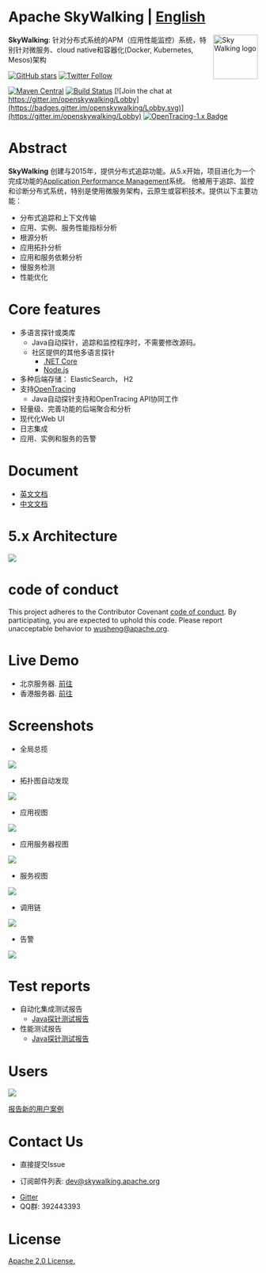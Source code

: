 Apache SkyWalking | [English](README.md)
==========

<img src="https://skywalkingtest.github.io/page-resources/3.0/skywalking.png" alt="Sky Walking logo" height="90px" align="right" />

**SkyWalking**: 针对分布式系统的APM（应用性能监控）系统，特别针对微服务、cloud native和容器化(Docker, Kubernetes, Mesos)架构

[![GitHub stars](https://img.shields.io/github/stars/apache/incubator-skywalking.svg?style=for-the-badge&label=Stars&logo=github)](https://github.com/apache/incubator-skywalking)
[![Twitter Follow](https://img.shields.io/twitter/follow/asfskywalking.svg?style=for-the-badge&label=Follow&logo=twitter)](https://twitter.com/AsfSkyWalking)


[![Maven Central](https://img.shields.io/maven-central/v/org.apache.skywalking/apache-skywalking-apm-incubating.svg)](http://skywalking.apache.org/downloads/)
[![Build Status](https://travis-ci.org/apache/incubator-skywalking.svg?branch=master)](https://travis-ci.org/apache/incubator-skywalking)
[![Join the chat at https://gitter.im/openskywalking/Lobby](https://badges.gitter.im/openskywalking/Lobby.svg)](https://gitter.im/openskywalking/Lobby)
[![OpenTracing-1.x Badge](https://img.shields.io/badge/OpenTracing--1.x-enabled-blue.svg)](http://opentracing.io)

# Abstract
**SkyWalking** 创建与2015年，提供分布式追踪功能。从5.x开始，项目进化为一个完成功能的[Application Performance Management](https://en.wikipedia.org/wiki/Application_performance_management)系统。
他被用于追踪、监控和诊断分布式系统，特别是使用微服务架构，云原生或容积技术。提供以下主要功能：
- 分布式追踪和上下文传输
- 应用、实例、服务性能指标分析
- 根源分析
- 应用拓扑分析
- 应用和服务依赖分析
- 慢服务检测
- 性能优化

# Core features
- 多语言探针或类库
  - Java自动探针，追踪和监控程序时，不需要修改源码。
  - 社区提供的其他多语言探针
    * [.NET Core](https://github.com/OpenSkywalking/skywalking-netcore) 
    * [Node.js](https://github.com/OpenSkywalking/skywalking-nodejs)
- 多种后端存储： ElasticSearch， H2
- 支持[OpenTracing](http://opentracing.io/)
  - Java自动探针支持和OpenTracing API协同工作
- 轻量级、完善功能的后端聚合和分析
- 现代化Web UI
- 日志集成
- 应用、实例和服务的告警

# Document
- [英文文档](docs/README.md)
- [中文文档](docs/README_ZH.md)

# 5.x Architecture
<img src="https://skywalkingtest.github.io/page-resources/5.0/architecture.png"/>

# code of conduct
This project adheres to the Contributor Covenant [code of conduct](CODE_OF_CONDUCT.md). By participating, you are expected to uphold this code. Please report unacceptable behavior to wusheng@apache.org.


# Live Demo
- 北京服务器. [前往](http://49.4.12.44:8080/)
- 香港服务器. [前往](http://159.138.0.181:8080/)

# Screenshots
- 全局总揽
<img src="https://skywalkingtest.github.io/page-resources/5.0.0-alpha/Dashboard.png"/>

- 拓扑图自动发现
<img src="https://skywalkingtest.github.io/page-resources/5.0.0-alpha/Topology.png"/>

- 应用视图
<img src="https://skywalkingtest.github.io/page-resources/5.0.0-alpha/Application.png"/>

- 应用服务器视图
<img src="https://skywalkingtest.github.io/page-resources/5.0.0-alpha/server.png"/>

- 服务视图
<img src="https://skywalkingtest.github.io/page-resources/5.0.0-alpha/Service.png"/>

- 调用链
<img src="https://skywalkingtest.github.io/page-resources/5.0.0-alpha/trace.png"/>

- 告警
<img src="https://skywalkingtest.github.io/page-resources/5.0.0-alpha/application-alarm.png"/>


# Test reports
- 自动化集成测试报告
  - [Java探针测试报告](https://github.com/SkywalkingTest/agent-integration-test-report)
- 性能测试报告
  - [Java探针测试报告](https://skywalkingtest.github.io/Agent-Benchmarks/)

# Users
<img src="https://skywalkingtest.github.io/page-resources/users/users-2018-04-18.png"/>

[报告新的用户案例](https://github.com/apache/incubator-skywalking/issues/443)

# Contact Us
* 直接提交Issue
- 订阅邮件列表: dev@skywalking.apache.org
* [Gitter](https://gitter.im/openskywalking/Lobby)
* QQ群: 392443393

# License
[Apache 2.0 License.](/LICENSE)
